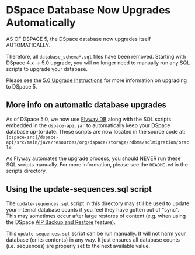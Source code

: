 # DSpace Database Now Upgrades Automatically

AS OF DSPACE 5, the DSpace database now upgrades itself AUTOMATICALLY.

Therefore, all `database_schema*.sql` files have been removed. Starting
with DSpace 4.x -> 5.0 upgrade, you will no longer need to manually run any
SQL scripts to upgrade your database.

Please see the [5.0 Upgrade Instructions](https://wiki.duraspace.org/display/DSDOC5x/Upgrading+to+5.x)
for more information on upgrading to DSpace 5.


## More info on automatic database upgrades

As of DSpace 5.0, we now use [Flyway DB](http://flywaydb.org/) along with the
SQL scripts embedded in the `dspace-api.jar` to automatically keep your DSpace
database up-to-date. These scripts are now located in the source code at:
`[dspace-src]/dspace-api/src/main/java/resources/org/dspace/storage/rdbms/sqlmigration/oracle`

As Flyway automates the upgrade process, you should NEVER run these SQL scripts
manually. For more information, please see the `README.md` in the scripts directory.

## Using the update-sequences.sql script

The `update-sequences.sql` script in this directory may still be used to update
your internal database counts if you feel they have gotten out of "sync". This
may sometimes occur after large restores of content (e.g. when using the DSpace
[AIP Backup and Restore](https://wiki.duraspace.org/display/DSDOC5x/AIP+Backup+and+Restore) 
feature).

This `update-sequences.sql` script can be run manually. It will not harm your 
database (or its contents) in any way. It just ensures all database counts (i.e.
sequences) are properly set to the next available value.